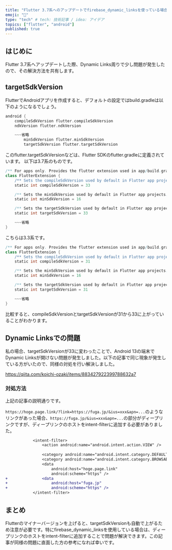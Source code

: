 ```yaml
---
title: "Flutter 3.7系へのアップデートでfirebase_dynamic_linksを使っている場合の注意点"
emoji: "🐙"
type: "tech" # tech: 技術記事 / idea: アイデア
topics: ["flutter", "android"]
published: true
---
```

## はじめに
Flutter 3.7系へアップデートした際、Dynamic Links周りで少し問題が発生したので、その解決方法を共有します。

## targetSdkVersion
FlutterでAndroidアプリを作成すると、デフォルトの設定ではbuild.gradleは以下のようになるでしょう。

```gradle:android/app/build.gradle
android {
    compileSdkVersion flutter.compileSdkVersion
    ndkVersion flutter.ndkVersion

    ~~~省略
        minSdkVersion flutter.minSdkVersion
        targetSdkVersion flutter.targetSdkVersion
```
このflutter.targetSdkVersionなどは、Flutter SDKのflutter.gradleに定義されています。
以下は3.7系のものです。
```gradle:packages/flutter_tools/gradle/flutter.gradle
/** For apps only. Provides the flutter extension used in app/build.gradle. */
class FlutterExtension {
    /** Sets the compileSdkVersion used by default in Flutter app projects. */
    static int compileSdkVersion = 33

    /** Sets the minSdkVersion used by default in Flutter app projects. */
    static int minSdkVersion = 16

    /** Sets the targetSdkVersion used by default in Flutter app projects. */
    static int targetSdkVersion = 33

    ~~~省略
}
```
こちらは3.3系です。

```gradle:packages/flutter_tools/gradle/flutter.gradle
/** For apps only. Provides the flutter extension used in app/build.gradle. */
class FlutterExtension {
    /** Sets the compileSdkVersion used by default in Flutter app projects. */
    static int compileSdkVersion = 31

    /** Sets the minSdkVersion used by default in Flutter app projects. */
    static int minSdkVersion = 16

    /** Sets the targetSdkVersion used by default in Flutter app projects. */
    static int targetSdkVersion = 31

    ~~~省略
}
```

比較すると、compileSdkVersionとtargetSdkVersionが31から33に上がっていることがわかります。

## Dynamic Linksでの問題

私の場合、targetSdkVersionが33に変わったことで、Android 13の端末でDynamic Linksが開けない問題が発生しました。以下の記事で同じ現象が発生している方がいたので、同様の対処を行い解決しました。

https://qiita.com/koichi-ozaki/items/883427922399788632a7

### 対処方法
上記の記事の説明通りです。

`https://hoge.page.link/?link=https://fuga.jp/&ius=xxx&apn=...`のようなリンクがあった場合、`https://fuga.jp/&ius=xxx&apn=...`の部分がディープリンクですが、ディープリンクのホストをintent-filterに追加する必要がありました。
```diff xml:android/app/src/main/AndroidManifest.xml
            <intent-filter>
                <action android:name="android.intent.action.VIEW" />
    
                <category android:name="android.intent.category.DEFAULT" />
                <category android:name="android.intent.category.BROWSABLE" />
                <data
                    android:host="hoge.page.link"
                    android:scheme="https" />
+               <data
+                   android:host="fuga.jp"
+                   android:scheme="https" />
            </intent-filter>
```

## まとめ
Flutterのマイナーバージョンを上げると、targetSdkVersionも自動で上がるため注意が必要です。特にfirebase_dynamic_linksを使用している場合は、ディープリンクのホストをintent-filterに追加することで問題が解決できます。この記事が同様の問題に直面した方の参考になれば幸いです。